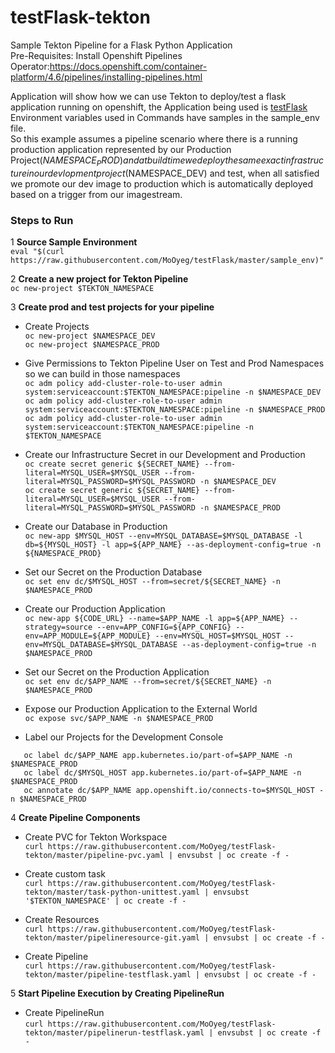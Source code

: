 # testFlask-tekton
Sample Tekton Pipeline for a Flask Python Application<br/>
Pre-Requisites: Install Openshift Pipelines Operator:https://docs.openshift.com/container-platform/4.6/pipelines/installing-pipelines.html<br/>

Application will show how we can use Tekton to deploy/test a flask application running on openshift, the Application being used is [testFlask](https://github.com/MoOyeg/testFlask.git)<br/>
Environment variables used in Commands have samples in the sample_env file.<br/>
So this example assumes a pipeline scenario where there is a running production application represented by our Production Project($NAMESPACE_PROD) and at build time we deploy the same exact infrastructure in our devlopment project ($NAMESPACE_DEV) and test, when all satisfied we promote our dev image to production which is automatically deployed based on a trigger from our imagestream.

### Steps to Run<br/>
1 **Source Sample Environment**<br/>
```eval "$(curl https://raw.githubusercontent.com/MoOyeg/testFlask/master/sample_env)"```<br/>

2 **Create a new project for Tekton Pipeline**<br/>
```oc new-project $TEKTON_NAMESPACE```<br/>

3 **Create prod and test projects for your pipeline**<br/>
  - Create Projects <br/>
  ```oc new-project $NAMESPACE_DEV```<br/>
  ```oc new-project $NAMESPACE_PROD```<br/>
  
  - Give Permissions to Tekton Pipeline User on Test and Prod Namespaces so we can build in those namespaces<br/>
  ```oc adm policy add-cluster-role-to-user admin system:serviceaccount:$TEKTON_NAMESPACE:pipeline -n $NAMESPACE_DEV```<br/>
  ```oc adm policy add-cluster-role-to-user admin system:serviceaccount:$TEKTON_NAMESPACE:pipeline -n $NAMESPACE_PROD```<br/>
  ```oc adm policy add-cluster-role-to-user admin system:serviceaccount:$TEKTON_NAMESPACE:pipeline -n $TEKTON_NAMESPACE```<br/>

  - Create our Infrastructure Secret in our Development and Production<br/>
  ```oc create secret generic ${SECRET_NAME} --from-literal=MYSQL_USER=$MYSQL_USER --from-literal=MYSQL_PASSWORD=$MYSQL_PASSWORD -n $NAMESPACE_DEV```<br/>
  ```oc create secret generic ${SECRET_NAME} --from-literal=MYSQL_USER=$MYSQL_USER --from-literal=MYSQL_PASSWORD=$MYSQL_PASSWORD -n $NAMESPACE_PROD```<br/>
  
  - Create our Database in Production<br/>
  ```oc new-app $MYSQL_HOST --env=MYSQL_DATABASE=$MYSQL_DATABASE -l db=${MYSQL_HOST} -l app=${APP_NAME} --as-deployment-config=true -n ${NAMESPACE_PROD}```<br/>
  
  - Set our Secret on the Production Database<br/>
  ```oc set env dc/$MYSQL_HOST --from=secret/${SECRET_NAME} -n $NAMESPACE_PROD```<br/>
   
  - Create our Production Application<br/>
  ```oc new-app ${CODE_URL} --name=$APP_NAME -l app=${APP_NAME} --strategy=source --env=APP_CONFIG=${APP_CONFIG} --env=APP_MODULE=${APP_MODULE} --env=MYSQL_HOST=$MYSQL_HOST --env=MYSQL_DATABASE=$MYSQL_DATABASE --as-deployment-config=true -n $NAMESPACE_PROD```<br/>
  
  - Set our Secret on the Production Application<br/>
  ```oc set env dc/$APP_NAME --from=secret/${SECRET_NAME} -n $NAMESPACE_PROD```
 
  - Expose our Production Application to the External World<br/>
  ```oc expose svc/$APP_NAME -n $NAMESPACE_PROD```
  
  - Label our Projects for the Development Console<br/>
  ```
     oc label dc/$APP_NAME app.kubernetes.io/part-of=$APP_NAME -n $NAMESPACE_PROD
     oc label dc/$MYSQL_HOST app.kubernetes.io/part-of=$APP_NAME -n $NAMESPACE_PROD
     oc annotate dc/$APP_NAME app.openshift.io/connects-to=$MYSQL_HOST -n $NAMESPACE_PROD
  ```

4 **Create Pipeline Components**<br/>
  - Create PVC for Tekton Workspace<br/>
    ```curl https://raw.githubusercontent.com/MoOyeg/testFlask-tekton/master/pipeline-pvc.yaml | envsubst | oc create -f -```<br/>

  - Create custom task<br/>
    ```curl https://raw.githubusercontent.com/MoOyeg/testFlask-tekton/master/task-python-unittest.yaml | envsubst '$TEKTON_NAMESPACE' | oc create -f -```<br/>

  - Create Resources<br/>
    ```curl https://raw.githubusercontent.com/MoOyeg/testFlask-tekton/master/pipelineresource-git.yaml | envsubst | oc create -f -```<br/>

  - Create Pipeline<br/>
    ```curl https://raw.githubusercontent.com/MoOyeg/testFlask-tekton/master/pipeline-testflask.yaml | envsubst | oc create -f -```<br/>

5 **Start Pipeline Execution by Creating PipelineRun**<br/>
  - Create PipelineRun<br/>
   ```curl https://raw.githubusercontent.com/MoOyeg/testFlask-tekton/master/pipelinerun-testflask.yaml | envsubst | oc create -f -```<br/>
